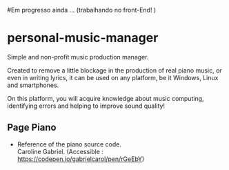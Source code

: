 #Em progresso ainda ... (trabalhando no front-End! )

# personal-music-manager

Simple and non-profit music production manager.

Created to remove a little blockage in the production of real piano music, or even in writing lyrics, it can be used on any platform,
be it Windows, Linux and smartphones.

On this platform, you will acquire knowledge about music computing, identifying errors and helping to improve sound quality!


## Page Piano 

* Reference of the piano source code.<br>
Caroline Gabriel. (Accessible : https://codepen.io/gabrielcarol/pen/rGeEbY)